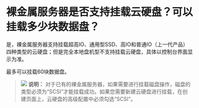 # 裸金属服务器是否支持挂载云硬盘？可以挂载多少块数据盘？<a name="bms_faq_0013"></a>

是，裸金属服务器支持挂载超高IO、通用型SSD、高IO和普通IO（上一代产品）四种类型的云硬盘；但是完全本地盘机型不支持挂载云硬盘，具体以控制台界面显示为准。

最多可以挂载60块数据盘。

>![](public_sys-resources/icon-note.gif) **说明：** 
>对于已有的裸金属服务器，如果需要进行挂载磁盘操作，磁盘的类型必须为“SCSI”才能挂载成功。如果您需要新建云硬盘进行挂载，在创建页面上，云硬盘的高级配置中必须勾选“SCSI”。

